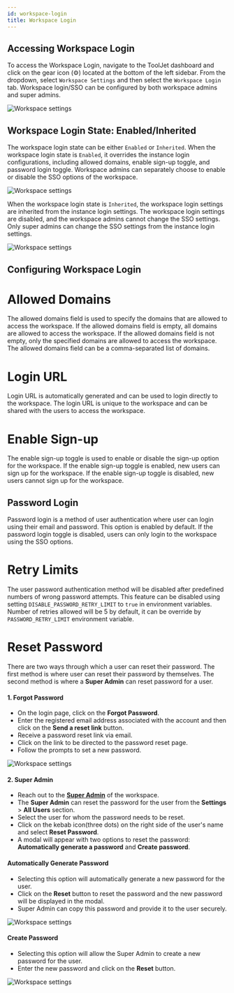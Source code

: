 ```yaml
---
id: workspace-login
title: Workspace Login
---
```


## Accessing Workspace Login

To access the Workspace Login, navigate to the ToolJet dashboard and click on the gear icon (⚙️) located at the bottom of the left sidebar. From the dropdown, select `Workspace Settings` and then select the `Workspace Login` tab. Workspace login/SSO can be configured by both workspace admins and super admins.

<div style={{textAlign: 'center'}}>
 <img style={{ border:'0', marginBottom:'15px', borderRadius:'5px', boxShadow: '0px 1px 3px rgba(0, 0, 0, 0.2)' }} className="screenshot-full" src="/img/sso/workspace-settings/login-sso-v2.png" alt="Workspace settings" />
</div>

<div>

## Workspace Login State: Enabled/Inherited

The workspace login state can be either `Enabled` or `Inherited`. When the workspace login state is `Enabled`, it overrides the instance login configurations, including allowed domains, enable sign-up toggle, and password login toggle. Workspace admins can separately choose to enable or disable the SSO options of the workspace.

<div style={{textAlign: 'center'}}>
 <img style={{ border:'0', marginBottom:'15px', borderRadius:'5px', boxShadow: '0px 1px 3px rgba(0, 0, 0, 0.2)' }} className="screenshot-full" src="/img/sso/workspace-settings/enabled-v2.png" alt="Workspace settings" />
</div>

When the workspace login state is `Inherited`, the workspace login settings are inherited from the instance login settings. The workspace login settings are disabled, and the workspace admins cannot change the SSO settings. Only super admins can change the SSO settings from the instance login settings.

<div style={{textAlign: 'center'}}>
 <img style={{ border:'0', marginBottom:'15px', borderRadius:'5px', boxShadow: '0px 1px 3px rgba(0, 0, 0, 0.2)' }} className="screenshot-full" src="/img/sso/workspace-settings/inherited.png" alt="Workspace settings" />
</div>

</div>

<div>

## Configuring Workspace Login

<div>

##
# Allowed Domains

The allowed domains field is used to specify the domains that are allowed to access the workspace. If the allowed domains field is empty, all domains are allowed to access the workspace. If the allowed domains field is not empty, only the specified domains are allowed to access the workspace. The allowed domains field can be a comma-separated list of domains.

</div>

<div>

##
# Login URL

Login URL is automatically generated and can be used to login directly to the workspace. The login URL is unique to the workspace and can be shared with the users to access the workspace.

</div>

<div>

##
# Enable Sign-up

The enable sign-up toggle is used to enable or disable the sign-up option for the workspace. If the enable sign-up toggle is enabled, new users can sign up for the workspace. If the enable sign-up toggle is disabled, new users cannot sign up for the workspace.

</div>

</div>

<div>

## Password Login

Password login is a method of user authentication where user can login using their email and password. This option is enabled by default. If the password login toggle is disabled, users can only login to the workspace using the SSO options.

</div>

<div>

##
# Retry Limits

The user password authentication method will be disabled after predefined numbers of wrong password attempts. This feature can be disabled using setting `DISABLE_PASSWORD_RETRY_LIMIT` to `true` in environment variables. Number of retries allowed will be 5 by default, it can be override by `PASSWORD_RETRY_LIMIT` environment variable.

</div>

<div>

##
# Reset Password

There are two ways through which a user can reset their password. The first method is where user can reset their password by themselves. The second method is where a **Super Admin** can reset password for a user.

#### 1. Forgot Password

- On the login page, click on the **Forgot Password**.
- Enter the registered email address associated with the account and then click on the **Send a reset link** button.
- Receive a password reset link via email.
- Click on the link to be directed to the password reset page.
- Follow the prompts to set a new password.

<div style={{textAlign: 'center'}}>
 <img style={{ border:'0', marginBottom:'15px', borderRadius:'5px', boxShadow: '0px 1px 3px rgba(0, 0, 0, 0.2)' }} className="screenshot-full" src="/img/sso/general/forgot-password-v2.png" alt="Workspace settings" />
</div>

#### 2. **Super Admin**

- Reach out to the **[Super Admin](/docs/Enterprise/superadmin)** of the workspace.
- The **Super Admin** can reset the password for the user from the **Settings** > **All Users** section.
- Select the user for whom the password needs to be reset.
- Click on the kebab icon(three dots) on the right side of the user's name and select **Reset Password**.
- A modal will appear with two options to reset the password: **Automatically generate a password** and **Create password**.

#### Automatically Generate Password

- Selecting this option will automatically generate a new password for the user.
- Click on the **Reset** button to reset the password and the new password will be displayed in the modal.
- Super Admin can copy this password and provide it to the user securely.

<div style={{textAlign: 'center'}}>
 <img style={{ border:'0', marginBottom:'15px', borderRadius:'5px', boxShadow: '0px 1px 3px rgba(0, 0, 0, 0.2)' }} className="screenshot-full" src="/img/sso/general/auto-password.png" alt="Workspace settings" />
</div>

#### Create Password

- Selecting this option will allow the Super Admin to create a new password for the user.
- Enter the new password and click on the **Reset** button.

<div style={{textAlign: 'center'}}>
 <img style={{ border:'0', marginBottom:'15px', borderRadius:'5px', boxShadow: '0px 1px 3px rgba(0, 0, 0, 0.2)' }} className="screenshot-full" src="/img/sso/general/create-password.png" alt="Workspace settings" />
</div>

</div>